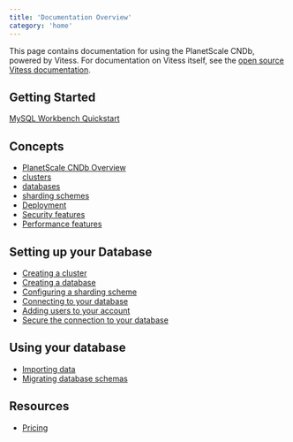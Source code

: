 ```yaml
---
title: 'Documentation Overview'
category: 'home'
---
```


This page contains documentation for using the PlanetScale CNDb, powered by Vitess. For documentation on Vitess itself, see the [open source Vitess documentation](http://vitess.io/docs).

## Getting Started

[MySQL Workbench Quickstart](mysql-workbench-quickstart)

## Concepts

+ [PlanetScale CNDb Overview](db-overview)
+ [clusters](clusters)
+ [databases](databases)
+ [sharding schemes](sharding-schemes) <!-- We may want a separate doc for sharding concepts. -->
+ [Deployment](deployment)
+ [Security features](security-features)
+ [Performance features](performance-features)

## Setting up your Database

+ [Creating a cluster](creating-cluster)
+ [Creating a database](creating-database)
+ [Configuring a sharding scheme](configuring-sharding)
+ [Connecting to your database](connecting-to-db)
+ [Adding users to your account](adding-users)
+ [Secure the connection to your database](secure-connection)

## Using your database

+ [Importing data](importing-data)
+ [Migrating database schemas](migrating-database-schemas)

## Resources

+ [Pricing](pricing)
